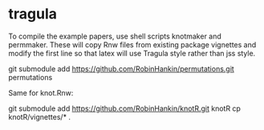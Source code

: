 # tragula

To compile the example papers, use shell scripts knotmaker and
permmaker.  These will copy Rnw files from existing package vignettes
and modify the first line so that latex will use Tragula style rather
than jss style.



git submodule add https://github.com/RobinHankin/permutations.git permutations


Same for knot.Rnw:

git submodule add https://github.com/RobinHankin/knotR.git knotR
cp knotR/vignettes/* .
